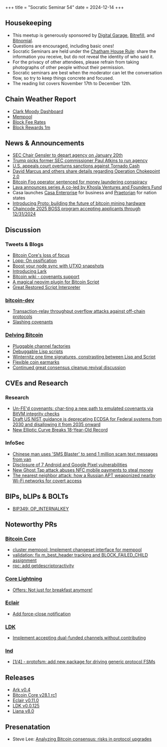 +++
title = "Socratic Seminar 54"
date = 2024-12-14
+++

Housekeeping
------------

- This meetup is generously sponsored by [Digital Garage](https://dg717.com/), [Bitrefill](https://bitrefill.com/), and [Bitnomial](https://bitnomial.com).
- Questions are encouraged, including basic ones!
- Socratic Seminars are held under the [Chatham House Rule](https://www.chathamhouse.org/about-us/chatham-house-rule): share the information you receive, but do not reveal the identity of who said it.
- For the privacy of other attendees, please refrain from taking photographs of other people without their permission.
- Socratic seminars are best when the moderator can let the conversation flow, so try to keep things concrete and focused.
- The reading list covers November 17th to December 12th.

Chain Weather Report
--------------------

- [Clark Moody Dashboard](https://dashboard.clarkmoody.com/)
- [Mempool](https://mempool.space/graphs/mempool#1m)
- [Block Fee Rates](https://mempool.space/graphs/mining/block-fee-rates#1m)
- [Block Rewards 1m](https://mempool.space/graphs/mining/block-rewards#1m)

News & Announcements
--------------------

- [SEC Chair Gensler to depart agency on January 20th](https://www.sec.gov/newsroom/press-releases/2024-182)
- [Trump picks former SEC commissioner Paul Atkins to run agency](https://www.reuters.com/world/us/trump-picks-former-sec-commissioner-paul-atkins-run-agency-2024-12-04/)
- [U.S. appeals court overturns sanctions against Tornado Cash](https://x.com/iampaulgrewal/status/1861549058797772874)
- [David Marcus and others share details regarding Operation Chokepoint 2.0](https://x.com/davidmarcus/status/1862867849988944361)
- [Bitcoin Fog operator sentenced for money laundering conspiracy](https://www.justice.gov/opa/pr/bitcoin-fog-operator-sentenced-money-laundering-conspiracy)
- [Lava announces series A co-led by Khosla Ventures and Founders Fund](https://x.com/lava_xyz/status/1866116381256696128)
- Casa launches [Casa Enterprise](https://blog.casa.io/introducing-casa-enterprise/) for business and [Praetorian](https://blog.casa.io/praetorian-by-casa-for-sovereign-bitcoin-reserves/) for nation states
- [Introducing Proto: building the future of bitcoin mining hardware](https://www.mining.build/blog/introducing-proto-building-the-future-of-bitcoin-mining-hardware-2/)
- [Chaincode 2025 BOSS program accepting applicants through 12/31/2024](https://learning.chaincode.com)

Discussion
----------

### Tweets & Blogs

- [Bitcoin Core's loss of focus](https://x.com/jamesob/status/1860340932706730261)
- [Lopp: On ossification](https://blog.lopp.net/on-ossification/)
- [Boost your node sync with UTXO snapshots](https://blog.lopp.net/bitcoin-node-sync-with-utxo-snapshots/)
- [Introducing Lark](https://njump.me/nevent1qqstc6h4kdtk4t3d0jun3ck4lnvmdlmrwqfmfpjm6l5cs4lzxfd340spp4mhxue69uhkummn9ekx7mqzyzl85553k5ew3wgc7twfs9yffz3n60sd5pmc346pdaemf363fuywvk9y2kc)
- [Bitcoin wiki - covenants support](https://en.bitcoin.it/wiki/Covenants_support)
- [A magical neovim plugin for Bitcoin Script](https://x.com/t4t5/status/1861066474623782959)
- [Great Restored Script Interpreter](https://github.com/jonasnick/GreatRSI)

### [bitcoin-dev](https://groups.google.com/g/bitcoindev)

- [Transaction-relay throughput overflow attacks against off-chain protocols](https://groups.google.com/g/bitcoindev/c/GuS36ldye7s)
- [Slashing covenants](https://groups.google.com/g/bitcoindev/c/nrgqIXL2Cyk)

### [Delving Bitcoin](https://delvingbitcoin.org/)

- [Pluggable channel factories](https://delvingbitcoin.org/t/pluggable-channel-factories/1252)
- [Debuggable Lisp scripts](https://delvingbitcoin.org/t/debuggable-lisp-scripts/1224)
- [Winternitz one time signatures, constrasting between Lisp and Script](https://delvingbitcoin.org/t/winternitz-one-time-signatures-contrasting-between-lisp-and-script/1255)
- [Flexible coin earmarks](https://delvingbitcoin.org/t/flexible-coin-earmarks/1275)
- [Continued great consensus cleanup revival discussion](https://delvingbitcoin.org/t/great-consensus-cleanup-revival/710/53)

CVEs and Research
-----------------

### Research

- [Un-FE'd covenants: char-ting a new path to emulated covenants via BitVM integrity checks](https://rubin.io/public/pdfs/unfedcovenants.pdf)
- [Draft US NIST guidance is deprecating ECDSA for Federal systems from 2030 and disallowing it from 2035 onward](https://nvlpubs.nist.gov/nistpubs/ir/2024/NIST.IR.8547.ipd.pdf)
- [New Elliptic Curve Breaks 18-Year-Old Record](https://www.quantamagazine.org/new-elliptic-curve-breaks-18-year-old-record-20241111/)

### InfoSec

- [Chinese man uses 'SMS Blaster' to send 1 million scam text messages from van](https://www.pcmag.com/news/chinese-man-uses-sms-blaster-to-send-1-million-scam-text-messages-from)
- [Disclosure of 7 Android and Google Pixel vulnerabilities](https://blog.oversecured.com/Disclosure-of-7-Android-and-Google-Pixel-Vulnerabilities/)
- [New Ghost Tap attack abuses NFC mobile payments to steal money](https://www.bleepingcomputer.com/news/security/new-ghost-tap-attack-abuses-nfc-mobile-payments-to-steal-money/)
- [The nearest neighbor attack: how a Russian APT weaponized nearby Wi-Fi networks for covert access](https://www.volexity.com/blog/2024/11/22/the-nearest-neighbor-attack-how-a-russian-apt-weaponized-nearby-wi-fi-networks-for-covert-access/)

BIPs, bLIPs & BOLTs
-------------
- [BIP349: OP_INTERNALKEY](https://github.com/bitcoin/bips/blob/master/bip-0349.md)

Noteworthy PRs
--------------

### [Bitcoin Core](https://github.com/bitcoin/bitcoin)

- [cluster mempool: Implement changeset interface for mempool](https://github.com/bitcoin/bitcoin/pull/31122)
- [validation: fix m_best_header tracking and BLOCK_FAILED_CHILD assignment](https://github.com/bitcoin/bitcoin/pull/30666)
- [rpc: add getdescriptoractivity](https://github.com/bitcoin/bitcoin/pull/30708)

### [Core Lightning](https://github.com/ElementsProject/lightning)

- [Offers: Not just for breakfast anymore!](https://github.com/ElementsProject/lightning/pull/7833)

### [Eclair](https://github.com/ACINQ/eclair)

- [Add force-close notification](https://github.com/ACINQ/eclair/pull/2935)

### [LDK](https://github.com/lightningdevkit/rust-lightning)

- [Implement accepting dual-funded channels without contributing](https://github.com/lightningdevkit/rust-lightning/pull/3137)

### [lnd](https://github.com/lightningnetwork/lnd)

- [[1/4] - protofsm: add new package for driving generic protocol FSMs](https://github.com/lightningnetwork/lnd/pull/8337)

Releases
--------

- [Ark v0.4](https://arkdev.info/blog/ark-release-v0.4/)
- [Bitcoin Core v28.1 rc1](https://github.com/bitcoin/bitcoin/blob/v28.1rc1/doc/release-notes.md)
- [Eclair v0.11.0](https://github.com/ACINQ/eclair/releases/tag/v0.11.0)
- [LDK v0.0.125](https://github.com/lightningdevkit/rust-lightning/releases/tag/v0.0.125)
- [Liana v8.0](https://wizardsardine.com/blog/liana-8.0-release/)


Presenatation
-------------

- Steve Lee: [Analyzing Bitcoin consensus: risks in protocol upgrades](https://github.com/bitcoin-cap/bcap/blob/main/bcap_v1.0.pdf)
